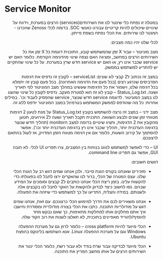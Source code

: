 # Service Monitor
<div dir="rtl">

במטלה זו נפתח כלי שינטר לנו את השירותים(services) הרצים במערכת, וידווח על שינויים שיכולים להיות קריטיים עבורנו כאנשי SOC. בדומה לכלי Zenoss  שהכרנו - המנטר לנו שירותים. את הכלי נפתח בשפת פייתון.

לכלי שלנו יהיו כמה מצבים:

מצב מוניטור – עבור X זמן שהמשתמש קובע, התוכנית דוגמת כל X זמן את כל השירותים הרצים במחשב, ומציגה האם נצפה שינוי מהדגימה הקודמת. כלומר האם יש service שכבר אינו רץ, או האם יש service
חדש שרץ במערכת. על כל שינוי שהתקיים יש להתריע למשתמש בממשק.

במצב זה נכתוב ל2 קבצי לוג שונים:
serviceList – לקובץ זה נדפיס את דגימות הסרביסים שכרגע רצים (בכל פעם את הדגימה האחרונה). בכל פעם קובץ זה יתמלא בכל דגימה שלנו, וישמור את כל הדגימות שעשינו במהלך מצב המוניטור לפי תאריך ושעה.
Status_Log.txt – קובץ לוג זה הוא למטרת מעקב. נדפיס לקובץ כל שינוי שהוצג לנו במצב המוניטור. לדוגמה service  חדש שנוצר, service שהפסיק לעבוד וכו'. במילים אחרות: כל מה שהודפס לממשק המשתמש בטרמינל במצב המוניטור יודפס ללוג זה. 

מצב ידני – במצב זה נרצה להשתמש בקובץ Status_Log.txt על מנת לטעון 2 דגימות מטווחי זמן שונים ולבצע השוואה. התכנית תקבל תאריך ושעה ל2 אירועים, תטען מהקובץ את 2 הדגימות, ותציג שינויים בדומה למצב הmonitor (תהליך חדש שנוצר בדגימה העדכנית יותר, תהליך שכבר אינו רץ בדגימה העדכנית יותר וכו'). אפשר להסתמך על קירוב השעות, כלומר אם אין דגימה מטווח הזמן המדויק, אז לעגל בהתאם לרצונכם.

UI – כדי לאפשר למשתמש לנווט בנוחות בין המצבים, צרו תפריט UI לכלי. לא חובה GUI, אפשר גם תפריט command line. 

דגשים חשובים:
- מזכירים שאנחנו בקורס הגנת סייבר. ולכן אנחנו שמים דגש רב על הגנת הכלי שלנו. עצם המטרה של הכלי, ברור לנו שהאקרים ירצו לחבל לנו בפעולתו כדי להקשות עלינו. בזמן ריצת הכלי אנחנו כותבים ל2 קבצים וסומכים על המידע שבהם. נסו לחשוב כיצד לבדוק ולהקשות על האקר לחבל לנו בקבצים אלה ולשנותם. במידה והצליח, התריעו על כך למשתמש כדי שיזהה את הפעולה. 

- אנחנו משאירים לכם את הדרך למימוש הכלי כרצונכם. עם זאת, אנחנו שמים דגש על מודולריות התוכנה. כתבו את הכלי בצורה מודולרית ומסודרת וחישבו איך אתם מחלקים אותו למחלקות מתאימות, כך שאם נבקש מחר להוסיף/להוריד מאפיינים בתוכנית, לא תאלצו לשנות את רוב הקוד שלה.

- הכלי מיועד להיות cross platform – כלומר לרוץ גם על מערכת ההפעלה Windows וגם על מערכת ההפעלה Linux. אנא השתמשו בלינוקס בהפצת Ubuntu.


- הכלי מיועד לבדיקה עבור שרת בודד ולא עבור רשת, כלומר הכלי ינטר את השירותים הרצים על אותו מחשב המריץ את התוכנה.

</div>
